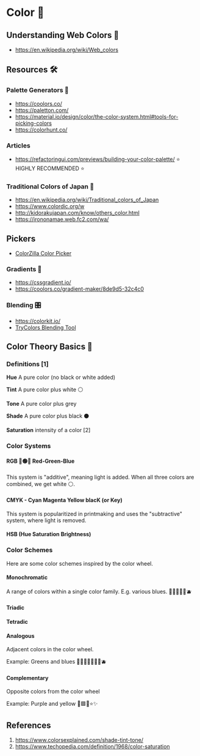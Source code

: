 # Color 🌈

## Understanding Web Colors 🤔

- https://en.wikipedia.org/wiki/Web_colors

## Resources 🛠️
### Palette Generators 🎨

- https://coolors.co/
- https://paletton.com/
- https://material.io/design/color/the-color-system.html#tools-for-picking-colors
- https://colorhunt.co/


### Articles
- https://refactoringui.com/previews/building-your-color-palette/ ⭐️ HIGHLY RECOMMENDED ⭐️

### Traditional Colors of Japan 🏯
- https://en.wikipedia.org/wiki/Traditional_colors_of_Japan
- https://www.colordic.org/w
- http://kidorakujapan.com/know/others_color.html
- https://irononamae.web.fc2.com/wa/

## Pickers
- [ColorZilla Color Picker](https://www.colorzilla.com/)


### Gradients 📐
- https://cssgradient.io/
- https://coolors.co/gradient-maker/8de9d5-32c4c0

### Blending 🎛️

- https://colorkit.io/
- [TryColors Blending Tool](https://trycolors.com/)


## Color Theory Basics 🌈

### Definitions [1]

**Hue** 
A pure color (no black or white added)

**Tint**
A pure color plus white ⚪️

**Tone**
A pure color plus grey 

**Shade**
A pure color plus black ⚫️

**Saturation**
intensity of a color [2]

### Color Systems

#### RGB 🔴🟢🔵 Red-Green-Blue

This system is "additive", meaning light is added. When all three colors are combined, we get white ⚪️.

#### CMYK - Cyan Magenta Yellow blacK (or Key)

This system is popularitized in printmaking and uses the "subtractive" system, where light is removed.

#### HSB (Hue Saturation Brightness)

### Color Schemes

Here are some color schemes inspired by the color wheel.

#### Monochromatic

A range of colors within a single color family. E.g. various blues.
🔵📘🚙💙🐋🫐

#### Triadic


#### Tetradic

#### Analogous

Adjacent colors in the color wheel. 

Example: Greens and blues
💚🍏🐉🔵🚙💙🐋🫐

#### Complementary

Opposite colors from the color wheel

Example: Purple and yellow
💜🟪💛⭐️✨


## References
1. https://www.colorsexplained.com/shade-tint-tone/
2. https://www.techopedia.com/definition/1968/color-saturation
